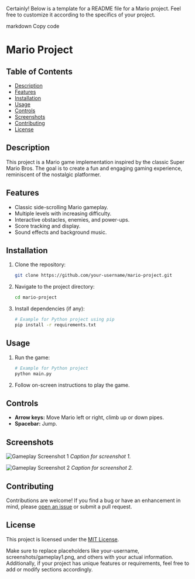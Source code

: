 
Certainly! Below is a template for a README file for a Mario project. Feel free to customize it according to the specifics of your project.

markdown
Copy code
# Mario Project

## Table of Contents
- [Description](#description)
- [Features](#features)
- [Installation](#installation)
- [Usage](#usage)
- [Controls](#controls)
- [Screenshots](#screenshots)
- [Contributing](#contributing)
- [License](#license)

## Description
This project is a Mario game implementation inspired by the classic Super Mario Bros. The goal is to create a fun and engaging gaming experience, reminiscent of the nostalgic platformer.

## Features
- Classic side-scrolling Mario gameplay.
- Multiple levels with increasing difficulty.
- Interactive obstacles, enemies, and power-ups.
- Score tracking and display.
- Sound effects and background music.

## Installation
1. Clone the repository:
    ```bash
    git clone https://github.com/your-username/mario-project.git
    ```

2. Navigate to the project directory:
    ```bash
    cd mario-project
    ```

3. Install dependencies (if any):
    ```bash
    # Example for Python project using pip
    pip install -r requirements.txt
    ```

## Usage
1. Run the game:
    ```bash
    # Example for Python project
    python main.py
    ```

2. Follow on-screen instructions to play the game.

## Controls
- **Arrow keys:** Move Mario left or right, climb up or down pipes.
- **Spacebar:** Jump.

## Screenshots
![Gameplay Screenshot 1](screenshots/gameplay1.png)
*Caption for screenshot 1.*

![Gameplay Screenshot 2](screenshots/gameplay2.png)
*Caption for screenshot 2.*

## Contributing
Contributions are welcome! If you find a bug or have an enhancement in mind, please [open an issue](https://github.com/your-username/mario-project/issues) or submit a pull request.

## License
This project is licensed under the [MIT License](LICENSE).

Make sure to replace placeholders like your-username, screenshots/gameplay1.png, and others with your actual information. Additionally, if your project has unique features or requirements, feel free to add or modify sections accordingly.

